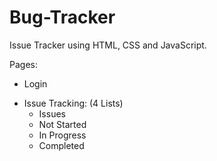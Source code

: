# Bug-Tracker
Issue Tracker using HTML, CSS and JavaScript.

Pages:
- Login 
+ Issue Tracking: (4 Lists)
    - Issues
    - Not Started
    - In Progress
    - Completed
